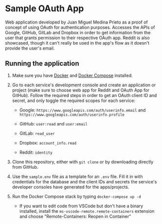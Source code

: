 # Sample OAuth App

Web application developed by Juan Miguel Medina Prieto as a proof of concept of using OAuth for authentication purposes. Accesses the APIs of Google, GitHub, GitLab and Dropbox in order to get information from the user that grants permission to their respective OAuth app. Reddit is also showcased, though it can't really be used in the app's flow as it doesn't provide the user's email.

## Running the application

1. Make sure you have [Docker](https://docs.docker.com/get-docker/) and [Docker Compose](https://docs.docker.com/compose/install/) installed.

2. Go to each service's development console and create an application or project (make sure to choose web app for Reddit and OAuth App for GitHub). Follow the required steps in order to get an OAuth client ID and secret, and only toggle the required scopes for each service:

    * Google: `https://www.googleapis.com/auth/userinfo.email` and `https://www.googleapis.com/auth/userinfo.profile`

    * GitHub: `user:read` and `user:email`

    * GitLab: `read_user`

    * Dropbox: `account_info.read`

    * Reddit: `identity`

3. Clone this repository, either with `git clone` or by downloading directly from GitHub.

4. Use the `sample.env` file as a template for an `.env` file. Fill it in with credentials for the database and the client IDs and secrets the service's developer consoles have generated for the apps/projects.

5. Run the Docker Compose stack by typing `docker-compose up -d`

    * If you want to edit code from VSCode but don't have a binary installed, install the `ms-vscode-remote.remote-containers` extension and choose "Remote-Containers: Reopen in Container"

